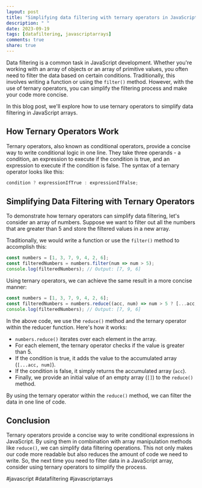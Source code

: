 ```yaml
---
layout: post
title: "Simplifying data filtering with ternary operators in JavaScript arrays"
description: " "
date: 2023-09-19
tags: [datafiltering, javascriptarrays]
comments: true
share: true
---
```


Data filtering is a common task in JavaScript development. Whether you're working with an array of objects or an array of primitive values, you often need to filter the data based on certain conditions. Traditionally, this involves writing a function or using the `filter()` method. However, with the use of ternary operators, you can simplify the filtering process and make your code more concise. 

In this blog post, we'll explore how to use ternary operators to simplify data filtering in JavaScript arrays. 

## How Ternary Operators Work

Ternary operators, also known as conditional operators, provide a concise way to write conditional logic in one line. They take three operands - a condition, an expression to execute if the condition is true, and an expression to execute if the condition is false. The syntax of a ternary operator looks like this:

```javascript
condition ? expressionIfTrue : expressionIfFalse;
```

## Simplifying Data Filtering with Ternary Operators

To demonstrate how ternary operators can simplify data filtering, let's consider an array of numbers. Suppose we want to filter out all the numbers that are greater than 5 and store the filtered values in a new array.

Traditionally, we would write a function or use the `filter()` method to accomplish this:

```javascript
const numbers = [1, 3, 7, 9, 4, 2, 6];
const filteredNumbers = numbers.filter(num => num > 5);
console.log(filteredNumbers); // Output: [7, 9, 6]
```

Using ternary operators, we can achieve the same result in a more concise manner:

```javascript
const numbers = [1, 3, 7, 9, 4, 2, 6];
const filteredNumbers = numbers.reduce((acc, num) => num > 5 ? [...acc, num] : acc, []);
console.log(filteredNumbers); // Output: [7, 9, 6]
```

In the above code, we use the `reduce()` method and the ternary operator within the reducer function. Here's how it works:

- `numbers.reduce()` iterates over each element in the array.
- For each element, the ternary operator checks if the value is greater than 5.
- If the condition is true, it adds the value to the accumulated array (`[...acc, num]`).
- If the condition is false, it simply returns the accumulated array (`acc`).
- Finally, we provide an initial value of an empty array (`[]`) to the `reduce()` method.

By using the ternary operator within the `reduce()` method, we can filter the data in one line of code.

## Conclusion

Ternary operators provide a concise way to write conditional expressions in JavaScript. By using them in combination with array manipulation methods like `reduce()`, we can simplify data filtering operations. This not only makes our code more readable but also reduces the amount of code we need to write. So, the next time you need to filter data in a JavaScript array, consider using ternary operators to simplify the process.

#javascript #datafiltering #javascriptarrays